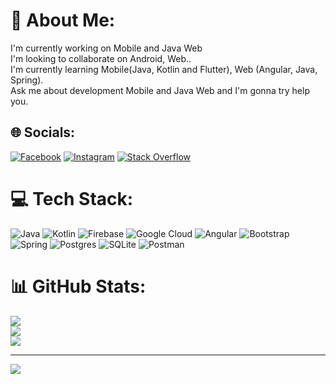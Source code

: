 # 💫 About Me:
I'm currently working on Mobile and Java Web<br>I'm looking to collaborate on Android, Web..<br>I'm currently learning Mobile(Java, Kotlin and Flutter), Web (Angular, Java, Spring).<br>Ask me about development Mobile and Java Web and I'm gonna try help you.


## 🌐 Socials:
[![Facebook](https://img.shields.io/badge/Facebook-%231877F2.svg?logo=Facebook&logoColor=white)](https://www.facebook.com/profile.php?id=61550936150473) 
[![Instagram](https://img.shields.io/badge/Instagram-%23E4405F.svg?logo=Instagram&logoColor=white)](https://instagram.com/_rian_noronha)
[![Stack Overflow](https://img.shields.io/badge/-Stackoverflow-FE7A16?logo=stack-overflow&logoColor=white)](https://stackoverflow.com/users/21452260) 

# 💻 Tech Stack:
![Java](https://img.shields.io/badge/java-%23ED8B00.svg?style=for-the-badge&logo=openjdk&logoColor=white)  ![Kotlin](https://img.shields.io/badge/kotlin-%237F52FF.svg?style=for-the-badge&logo=kotlin&logoColor=white)  ![Firebase](https://img.shields.io/badge/firebase-%23039BE5.svg?style=for-the-badge&logo=firebase) ![Google Cloud](https://img.shields.io/badge/GoogleCloud-%234285F4.svg?style=for-the-badge&logo=google-cloud&logoColor=white) ![Angular](https://img.shields.io/badge/angular-%23DD0031.svg?style=for-the-badge&logo=angular&logoColor=white)  ![Bootstrap](https://img.shields.io/badge/bootstrap-%238511FA.svg?style=for-the-badge&logo=bootstrap&logoColor=white) ![Spring](https://img.shields.io/badge/spring-%236DB33F.svg?style=for-the-badge&logo=spring&logoColor=white)  ![Postgres](https://img.shields.io/badge/postgres-%23316192.svg?style=for-the-badge&logo=postgresql&logoColor=white) ![SQLite](https://img.shields.io/badge/sqlite-%2307405e.svg?style=for-the-badge&logo=sqlite&logoColor=white)  ![Postman](https://img.shields.io/badge/Postman-FF6C37?style=for-the-badge&logo=postman&logoColor=white) 
# 📊 GitHub Stats:
![](https://github-readme-stats.vercel.app/api?username=Rian-Noronha&theme=dark&hide_border=true&include_all_commits=true&count_private=true)<br/>
![](https://github-readme-streak-stats.herokuapp.com/?user=Rian-Noronha&theme=dark&hide_border=true)<br/>
![](https://github-readme-stats.vercel.app/api/top-langs/?username=Rian-Noronha&theme=dark&hide_border=true&include_all_commits=true&count_private=true&layout=compact)

---
[![](https://visitcount.itsvg.in/api?id=Rian-Noronha&icon=0&color=0)](https://visitcount.itsvg.in)

<!-- Proudly created with GPRM ( https://gprm.itsvg.in ) -->
